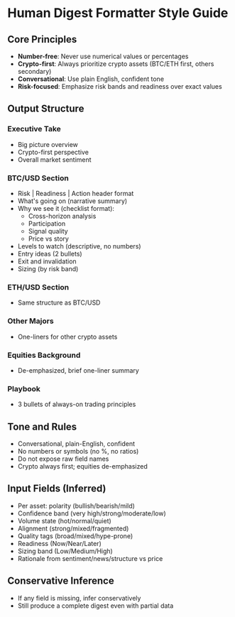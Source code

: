 # Human Digest Formatter Style Guide

## Core Principles
- **Number-free**: Never use numerical values or percentages
- **Crypto-first**: Always prioritize crypto assets (BTC/ETH first, others secondary)
- **Conversational**: Use plain English, confident tone
- **Risk-focused**: Emphasize risk bands and readiness over exact values

## Output Structure

### Executive Take
- Big picture overview
- Crypto-first perspective
- Overall market sentiment

### BTC/USD Section
- Risk | Readiness | Action header format
- What's going on (narrative summary)
- Why we see it (checklist format):
  * Cross-horizon analysis
  * Participation
  * Signal quality
  * Price vs story
- Levels to watch (descriptive, no numbers)
- Entry ideas (2 bullets)
- Exit and invalidation
- Sizing (by risk band)

### ETH/USD Section
- Same structure as BTC/USD

### Other Majors
- One-liners for other crypto assets

### Equities Background
- De-emphasized, brief one-liner summary

### Playbook
- 3 bullets of always-on trading principles

## Tone and Rules
- Conversational, plain-English, confident
- No numbers or symbols (no %, no ratios)
- Do not expose raw field names
- Crypto always first; equities de-emphasized

## Input Fields (Inferred)
- Per asset: polarity (bullish/bearish/mild)
- Confidence band (very high/strong/moderate/low)
- Volume state (hot/normal/quiet)
- Alignment (strong/mixed/fragmented)
- Quality tags (broad/mixed/hype-prone)
- Readiness (Now/Near/Later)
- Sizing band (Low/Medium/High)
- Rationale from sentiment/news/structure vs price

## Conservative Inference
- If any field is missing, infer conservatively
- Still produce a complete digest even with partial data